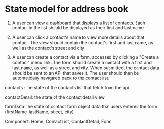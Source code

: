 # State model for address book

1. A user can view a dashboard that displays a list of contacts.
    Each contact in the list should be displayed as their first and last name

2. A user can click a contact's name to view more details about that contact.
    The view should contain the contact's first and last name, as well as the contact's street and city
3. A user can create a contact via a form, accessed by clicking a "Create a contact" menu link.
    The form should create a contact with a first and last name, as well as a street and city.
    When submitted, the contact data should be sent to an API that saves it.
    The user should then be automatically navigated back to the contact list.


contacts : the state of the contacts list that fetch from the api

contactDetail: the state of the contact detail view 

formData: the state of contact form
    object data that users entered the form (firstName, lastName, street, city)


Component: Home, ContactList, ContactDetail, Form











    

